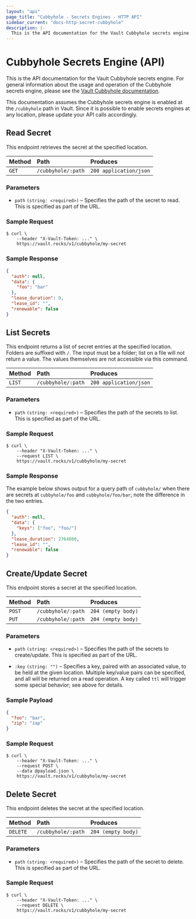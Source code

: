 ```yaml
---
layout: "api"
page_title: "Cubbyhole - Secrets Engines - HTTP API"
sidebar_current: "docs-http-secret-cubbyhole"
description: |-
  This is the API documentation for the Vault Cubbyhole secrets engine.
---
```


# Cubbyhole Secrets Engine (API)

This is the API documentation for the Vault Cubbyhole secrets engine. For
general information about the usage and operation of the Cubbyhole secrets
engine, please see the
[Vault Cubbyhole documentation](/docs/secrets/cubbyhole/index.html).

This documentation assumes the Cubbyhole secrets engine is enabled at the
`/cubbyhole` path in Vault. Since it is possible to enable secrets engines at
any location, please update your API calls accordingly.

## Read Secret

This endpoint retrieves the secret at the specified location.

| Method   | Path                         | Produces               |
| :------- | :--------------------------- | :--------------------- |
| `GET`    | `/cubbyhole/:path`           | `200 application/json` |

### Parameters

- `path` `(string: <required>)` – Specifies the path of the secret to read.
  This is specified as part of the URL.

### Sample Request

```
$ curl \
    --header "X-Vault-Token: ..." \
    https://vault.rocks/v1/cubbyhole/my-secret
```

### Sample Response

```json
{
  "auth": null,
  "data": {
    "foo": "bar"
  },
  "lease_duration": 0,
  "lease_id": "",
  "renewable": false
}
```

## List Secrets

This endpoint returns a list of secret entries at the specified location.
Folders are suffixed with `/`. The input must be a folder; list on a file will
not return a value. The values themselves are not accessible via this command.

| Method   | Path                         | Produces               |
| :------- | :--------------------------- | :--------------------- |
| `LIST`   | `/cubbyhole/:path`           | `200 application/json` |

### Parameters

- `path` `(string: <required>)` – Specifies the path of the secrets to list.
  This is specified as part of the URL.

### Sample Request

```
$ curl \
    --header "X-Vault-Token: ..." \
    --request LIST \
    https://vault.rocks/v1/cubbyhole/my-secret
```

### Sample Response

The example below shows output for a query path of `cubbyhole/` when there are
secrets at `cubbyhole/foo` and `cubbyhole/foo/bar`; note the difference in the
two entries.

```json
{
  "auth": null,
  "data": {
    "keys": ["foo", "foo/"]
  },
  "lease_duration": 2764800,
  "lease_id": "",
  "renewable": false
}
```

## Create/Update Secret

This endpoint stores a secret at the specified location.

| Method   | Path                         | Produces               |
| :------- | :--------------------------- | :--------------------- |
| `POST`   | `/cubbyhole/:path`           | `204 (empty body)`     |
| `PUT`    | `/cubbyhole/:path`           | `204 (empty body)`     |

### Parameters

- `path` `(string: <required>)` – Specifies the path of the secrets to
  create/update. This is specified as part of the URL.

- `:key` `(string: "")` – Specifies a key, paired with an associated value, to
  be held at the given location. Multiple key/value pairs can be specified, and
  all will be returned on a read operation. A key called `ttl` will trigger some
  special behavior; see above for details.

### Sample Payload

```json
{
  "foo": "bar",
  "zip": "zap"
}
```

### Sample Request

```
$ curl \
    --header "X-Vault-Token: ..." \
    --request POST \
    --data @payload.json \
    https://vault.rocks/v1/cubbyhole/my-secret
```

## Delete Secret

This endpoint deletes the secret at the specified location.

| Method   | Path                         | Produces               |
| :------- | :--------------------------- | :--------------------- |
| `DELETE` | `/cubbyhole/:path`           | `204 (empty body)`     |

### Parameters

- `path` `(string: <required>)` – Specifies the path of the secret to delete.
  This is specified as part of the URL.

### Sample Request

```
$ curl \
    --header "X-Vault-Token: ..." \
    --request DELETE \
    https://vault.rocks/v1/cubbyhole/my-secret
```
